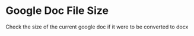 # **Google Doc File Size**

Check the size of the current google doc if it were to be converted to docx